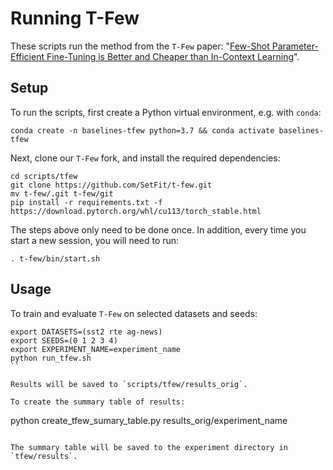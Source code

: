 # Running T-Few

These scripts run the method from the `T-Few` paper: "[Few-Shot Parameter-Efficient Fine-Tuning is Better and Cheaper than In-Context Learning](https://arxiv.org/abs/2205.05638)".

## Setup

To run the scripts, first create a Python virtual environment, e.g. with `conda`:

```
conda create -n baselines-tfew python=3.7 && conda activate baselines-tfew
```

Next, clone our `T-Few` fork, and install the required dependencies:

```
cd scripts/tfew
git clone https://github.com/SetFit/t-few.git
mv t-few/.git t-few/git
pip install -r requirements.txt -f https://download.pytorch.org/whl/cu113/torch_stable.html
```
The steps above only need to be done once. In addition, every time you start a new session, you will need to run:
```
. t-few/bin/start.sh
```

## Usage

To train and evaluate `T-Few` on selected datasets and seeds:
```
export DATASETS=(sst2 rte ag-news)
export SEEDS=(0 1 2 3 4)
export EXPERIMENT_NAME=experiment_name
python run_tfew.sh
``

Results will be saved to `scripts/tfew/results_orig`. 

To create the summary table of results:
```
python create_tfew_sumary_table.py results_orig/experiment_name
```

The summary table will be saved to the experiment directory in `tfew/results`.
